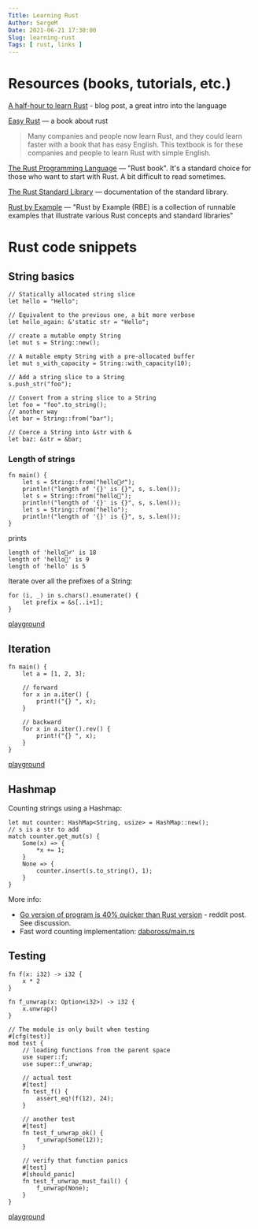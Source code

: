 ```yaml
---
Title: Learning Rust
Author: SergeM
Date: 2021-06-21 17:30:00
Slug: learning-rust
Tags: [ rust, links ]
---
```



# Resources (books, tutorials, etc.)

[A half-hour to learn Rust](https://fasterthanli.me/articles/a-half-hour-to-learn-rust) - blog post, a great intro into the language

[Easy Rust](https://dhghomon.github.io/easy_rust/Chapter_1.html) — a book about rust 

> Many companies and people now learn Rust, and they could learn faster with a book that has easy English. This textbook is for these companies and people to learn Rust with simple English.


[The Rust Programming Language](https://doc.rust-lang.org/book/) — "Rust book". It's a standard choice for those 
who want to start with Rust. A bit difficult to read sometimes.


[The Rust Standard Library](https://doc.rust-lang.org/std/) — documentation of the standard library. 


[Rust by Example](https://doc.rust-lang.org/rust-by-example/index.html) — "Rust by Example (RBE) is a collection of runnable examples that illustrate various Rust concepts and standard libraries"




# Rust code snippets

## String basics

    
    // Statically allocated string slice
    let hello = "Hello";

    // Equivalent to the previous one, a bit more verbose
    let hello_again: &'static str = "Hello";

    // create a mutable empty String
    let mut s = String::new();

    // A mutable empty String with a pre-allocated buffer
    let mut s_with_capacity = String::with_capacity(10);

    // Add a string slice to a String
    s.push_str("foo");

    // Convert from a string slice to a String
    let foo = "foo".to_string();
    // another way
    let bar = String::from("bar");

    // Coerce a String into &str with &
    let baz: &str = &bar;


### Length of strings

    fn main() {
        let s = String::from("hello🤦‍♂️");
        println!("length of '{}' is {}", s, s.len());
        let s = String::from("hello🤦");
        println!("length of '{}' is {}", s, s.len());
        let s = String::from("hello");
        println!("length of '{}' is {}", s, s.len());
    }

prints 

    length of 'hello🤦‍♂️' is 18
    length of 'hello🤦' is 9
    length of 'hello' is 5


Iterate over all the prefixes of a String:

    for (i, _) in s.chars().enumerate() {
        let prefix = &s[..i+1];
    }
    
[playground](https://play.rust-lang.org/?version=stable&mode=debug&edition=2015&code=fn%20main()%20%7B%0A%20%20%20%20let%20s%20%3D%20String%3A%3Afrom(%22blablaaaa%22)%3B%0A%20%20%20%20for%20(i%2C%20_)%20in%20s.chars().enumerate()%20%7B%0A%20%20%20%20%20%20%20%20let%20prefix%20%3D%20%26s%5B..i%2B1%5D%3B%0A%20%20%20%20%20%20%20%20println!(%22%7B%7D%22%2C%20prefix)%3B%0A%20%20%20%20%7D%0A%7D)


## Iteration

    fn main() {
        let a = [1, 2, 3];

        // forward
        for x in a.iter() {
            print!("{} ", x);
        }
        
        // backward
        for x in a.iter().rev() {
            print!("{} ", x);
        }
    }

[playground](https://play.rust-lang.org/?version=stable&mode=debug&edition=2015&code=fn%20main()%20%7B%0A%20%20%20%20let%20a%20%3D%20%5B1%2C%202%2C%203%5D%3B%0A%0A%20%20%20%20%2F%2F%20forward%0A%20%20%20%20for%20x%20in%20a.iter()%20%7B%0A%20%20%20%20%20%20%20%20print!(%22%7B%7D%20%22%2C%20x)%3B%0A%20%20%20%20%7D%0A%20%20%20%20%0A%20%20%20%20%2F%2F%20backward%0A%20%20%20%20for%20x%20in%20a.iter().rev()%20%7B%0A%20%20%20%20%20%20%20%20print!(%22%7B%7D%20%22%2C%20x)%3B%0A%20%20%20%20%7D%0A%7D)


## Hashmap

Counting strings using a Hashmap:

    let mut counter: HashMap<String, usize> = HashMap::new();
    // s is a str to add
    match counter.get_mut(s) {
        Some(x) => {
            *x += 1;
        }
        None => {
            counter.insert(s.to_string(), 1);
        }
    }

More info:
* [Go version of program is 40% quicker than Rust version](https://www.reddit.com/r/rust/comments/aaood3/go_version_of_program_is_40_quicker_than_rust/) - reddit post. See discussion.
* Fast word counting implementation: [daboross/main.rs](https://gist.github.com/daboross/f65be8feb62e92c0e45e3649a06f6826)
        
## Testing 
    fn f(x: i32) -> i32 {
        x * 2
    }
    
    fn f_unwrap(x: Option<i32>) -> i32 {
        x.unwrap()
    }
    
    // The module is only built when testing
    #[cfg(test)]
    mod test {
        // loading functions from the parent space
        use super::f;
        use super::f_unwrap;
        
        // actual test
        #[test]
        fn test_f() {
            assert_eq!(f(12), 24);
        }
        
        // another test
        #[test]
        fn test_f_unwrap_ok() {
            f_unwrap(Some(12));
        }
        
        // verify that function panics
        #[test]
        #[should_panic]
        fn test_f_unwrap_must_fail() {
            f_unwrap(None);
        }
    }


[playground](https://play.rust-lang.org/?version=stable&mode=debug&edition=2015&code=fn%20f(x%3A%20i32)%20-%3E%20i32%20%7B%0A%20%20%20%20x%20*%202%0A%7D%0A%0Afn%20f_unwrap(x%3A%20Option%3Ci32%3E)%20-%3E%20i32%20%7B%0A%20%20%20%20x.unwrap()%0A%7D%0A%0A%23%5Bcfg(test)%5D%0Amod%20test%20%7B%0A%20%20%20%20use%20super%3A%3Af%3B%0A%20%20%20%20use%20super%3A%3Af_unwrap%3B%0A%20%20%20%20%0A%20%20%20%20%23%5Btest%5D%0A%20%20%20%20fn%20test__f()%20%7B%0A%20%20%20%20%20%20%20%20assert_eq!(f(12)%2C%2024)%3B%0A%20%20%20%20%7D%0A%20%20%20%20%0A%20%20%20%20%23%5Btest%5D%0A%20%20%20%20fn%20test__f_unwrap__ok()%20%7B%0A%20%20%20%20%20%20%20%20f_unwrap(Some(12))%3B%0A%20%20%20%20%7D%0A%20%20%20%20%0A%20%20%20%20%23%5Btest%5D%0A%20%20%20%20%23%5Bshould_panic%5D%0A%20%20%20%20fn%20test__f_unwrap__must_fail()%20%7B%0A%20%20%20%20%20%20%20%20f_unwrap(None)%3B%0A%20%20%20%20%7D%0A%7D)


